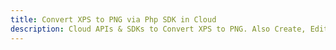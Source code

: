 ---title: Convert XPS to PNG via Php SDK in Clouddescription: Cloud APIs & SDKs to Convert XPS to PNG. Also Create, Edit & Render Microsoft Word & OpenOffice documents in the Cloud.---